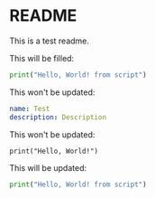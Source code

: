 # README

This is a test readme.

This will be filled:
```python:tests/data/example.py
print("Hello, World! from script")

```

This won't be updated:
```yaml
name: Test
description: Description
```

This won't be updated:
```
print("Hello, World!")
```

This will be updated:
```python:tests/data/example.py
print("Hello, World! from script")

```
